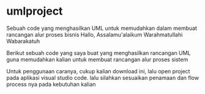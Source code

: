# umlproject
Sebuah code yang menghasilkan UML untuk memudahkan dalam membuat rancangan alur proses bisnis
Hallo, Assalamu'alaikum Warahmatullahi Wabarakatuh

Berikut sebuah code yang saya buat yang menghasilkan rancangan UML guna memudahkan kalian untuk membuat rancangan alur proses sistem

Untuk penggunaan caranya, cukup kalian download ini, lalu open project pada aplikasi visual studio code. lalu silahkan sesuaikan penamaan dan flow process nya pada kebutuhan kalian

